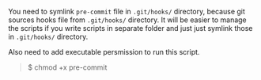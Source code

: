 You need to symlink `pre-commit` file in `.git/hooks/` directory, because git sources hooks file from `.git/hooks/` directory.
It will be easier to manage the scripts if you write scripts in separate folder and just just symlink those in `.git/hooks/` directory.

Also need to add executable persmission to run this script.
> $ chmod +x pre-commit
